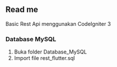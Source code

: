 ## Read me

Basic Rest Api menggunakan CodeIgniter 3

### Database MySQL

1. Buka folder Database_MySQL
2. Import file rest_flutter.sql
